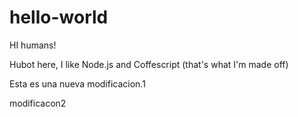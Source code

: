 # hello-world

HI humans!

Hubot here, I like Node.js and Coffescript (that's what I'm made off)

Esta es una nueva modificacion.1

modificacon2
